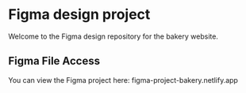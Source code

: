 # Figma design project
Welcome to the Figma design repository for the bakery website. 

## Figma File Access
You can view the Figma project here:
figma-project-bakery.netlify.app
